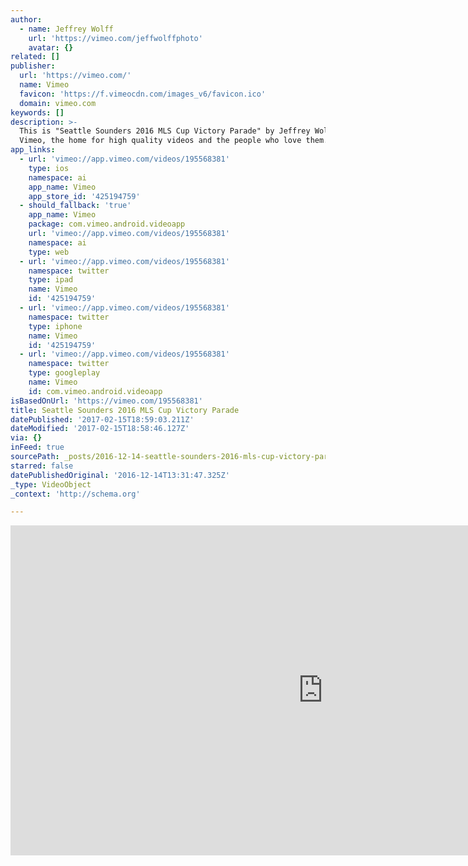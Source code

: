```yaml
---
author:
  - name: Jeffrey Wolff
    url: 'https://vimeo.com/jeffwolffphoto'
    avatar: {}
related: []
publisher:
  url: 'https://vimeo.com/'
  name: Vimeo
  favicon: 'https://f.vimeocdn.com/images_v6/favicon.ico'
  domain: vimeo.com
keywords: []
description: >-
  This is "Seattle Sounders 2016 MLS Cup Victory Parade" by Jeffrey Wolff on
  Vimeo, the home for high quality videos and the people who love them.
app_links:
  - url: 'vimeo://app.vimeo.com/videos/195568381'
    type: ios
    namespace: ai
    app_name: Vimeo
    app_store_id: '425194759'
  - should_fallback: 'true'
    app_name: Vimeo
    package: com.vimeo.android.videoapp
    url: 'vimeo://app.vimeo.com/videos/195568381'
    namespace: ai
    type: web
  - url: 'vimeo://app.vimeo.com/videos/195568381'
    namespace: twitter
    type: ipad
    name: Vimeo
    id: '425194759'
  - url: 'vimeo://app.vimeo.com/videos/195568381'
    namespace: twitter
    type: iphone
    name: Vimeo
    id: '425194759'
  - url: 'vimeo://app.vimeo.com/videos/195568381'
    namespace: twitter
    type: googleplay
    name: Vimeo
    id: com.vimeo.android.videoapp
isBasedOnUrl: 'https://vimeo.com/195568381'
title: Seattle Sounders 2016 MLS Cup Victory Parade
datePublished: '2017-02-15T18:59:03.211Z'
dateModified: '2017-02-15T18:58:46.127Z'
via: {}
inFeed: true
sourcePath: _posts/2016-12-14-seattle-sounders-2016-mls-cup-victory-parade.md
starred: false
datePublishedOriginal: '2016-12-14T13:31:47.325Z'
_type: VideoObject
_context: 'http://schema.org'

---
```

<iframe src="https://cdn.embedly.com/widgets/media.html?src=https%3A%2F%2Fplayer.vimeo.com%2Fvideo%2F195568381&amp;url=https%3A%2F%2Fvimeo.com%2F195568381&amp;image=https%3A%2F%2Fi.vimeocdn.com%2Fvideo%2F607815925_1280.jpg&amp;key=b7d04c9b404c499eba89ee7072e1c4f7&amp;type=text%2Fhtml&amp;schema=vimeo" width="1000" height="528" scrolling="no" frameborder="0" allowfullscreen="" style=""></iframe>